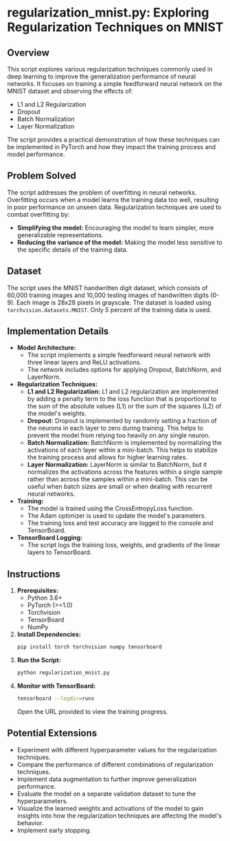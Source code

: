 # regularization_mnist.py: Exploring Regularization Techniques on MNIST

## Overview

This script explores various regularization techniques commonly used in deep learning to improve the generalization performance of neural networks. It focuses on training a simple feedforward neural network on the MNIST dataset and observing the effects of:

*   L1 and L2 Regularization
*   Dropout
*   Batch Normalization
*   Layer Normalization

The script provides a practical demonstration of how these techniques can be implemented in PyTorch and how they impact the training process and model performance.

## Problem Solved

The script addresses the problem of overfitting in neural networks. Overfitting occurs when a model learns the training data too well, resulting in poor performance on unseen data. Regularization techniques are used to combat overfitting by:

*   **Simplifying the model:** Encouraging the model to learn simpler, more generalizable representations.
*   **Reducing the variance of the model:** Making the model less sensitive to the specific details of the training data.

## Dataset

The script uses the MNIST handwritten digit dataset, which consists of 60,000 training images and 10,000 testing images of handwritten digits (0-9). Each image is 28x28 pixels in grayscale.  The dataset is loaded using `torchvision.datasets.MNIST`. Only 5 percent of the training data is used.

## Implementation Details

*   **Model Architecture:**
    *   The script implements a simple feedforward neural network with three linear layers and ReLU activations.
    *   The network includes options for applying Dropout, BatchNorm, and LayerNorm.
*   **Regularization Techniques:**
    *   **L1 and L2 Regularization:** L1 and L2 regularization are implemented by adding a penalty term to the loss function that is proportional to the sum of the absolute values (L1) or the sum of the squares (L2) of the model's weights.
    *   **Dropout:** Dropout is implemented by randomly setting a fraction of the neurons in each layer to zero during training. This helps to prevent the model from relying too heavily on any single neuron.
    *   **Batch Normalization:** BatchNorm is implemented by normalizing the activations of each layer within a mini-batch. This helps to stabilize the training process and allows for higher learning rates.
    *   **Layer Normalization:** LayerNorm is similar to BatchNorm, but it normalizes the activations across the features within a single sample rather than across the samples within a mini-batch. This can be useful when batch sizes are small or when dealing with recurrent neural networks.
*   **Training:**
    *   The model is trained using the CrossEntropyLoss function.
    *   The Adam optimizer is used to update the model's parameters.
    *   The training loss and test accuracy are logged to the console and TensorBoard.
*   **TensorBoard Logging:**
    *   The script logs the training loss, weights, and gradients of the linear layers to TensorBoard.

## Instructions

1.  **Prerequisites:**
    *   Python 3.6+
    *   PyTorch (>=1.0)
    *   Torchvision
    *   TensorBoard
    *   NumPy
2.  **Install Dependencies:**
    ```bash
    pip install torch torchvision numpy tensorboard
    ```
3.  **Run the Script:**
    ```bash
    python regularization_mnist.py
    ```
4.  **Monitor with TensorBoard:**
    ```bash
    tensorboard --logdir=runs
    ```
    Open the URL provided to view the training progress.

## Potential Extensions

*   Experiment with different hyperparameter values for the regularization techniques.
*   Compare the performance of different combinations of regularization techniques.
*   Implement data augmentation to further improve generalization performance.
*   Evaluate the model on a separate validation dataset to tune the hyperparameters.
*   Visualize the learned weights and activations of the model to gain insights into how the regularization techniques are affecting the model's behavior.
*  Implement early stopping.

